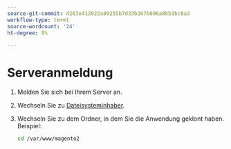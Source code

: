 ```yaml
---
source-git-commit: d263e412022a89255b7d33b267b696a8bb1bc8a2
workflow-type: tm+mt
source-wordcount: '24'
ht-degree: 8%

---
```

# Serveranmeldung

1. Melden Sie sich bei Ihrem Server an.
1. Wechseln Sie zu [Dateisysteminhaber](../installation/prerequisites/file-system/overview.md).
1. Wechseln Sie zu dem Ordner, in dem Sie die Anwendung geklont haben. Beispiel:

   ```bash
   cd /var/www/magento2
   ```
